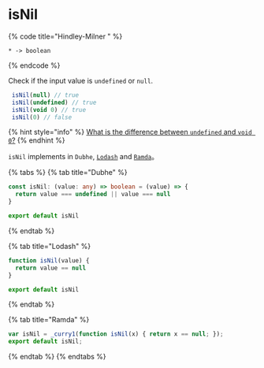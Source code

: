 # isNil

{% code title="Hindley-Milner " %}
```text
* -> boolean
```
{% endcode %}

Check if the input value is  `undefined` or `null`.

```typescript
 isNil(null) // true
 isNil(undefined) // true
 isNil(void 0) // true
 isNil(0) // false
```

{% hint style="info" %}
[What is the difference between `undefined` and `void 0`?](https://stackoverflow.com/questions/5716976/javascript-undefined-vs-void-0)
{% endhint %}

`isNil` implements in `Dubhe`, [`Lodash`](https://lodash.com/) and [`Ramda`](https://ramdajs.com/)。

{% tabs %}
{% tab title="Dubhe" %}
```typescript
const isNil: (value: any) => boolean = (value) => {
  return value === undefined || value === null
}

export default isNil
```
{% endtab %}

{% tab title="Lodash" %}
```javascript
function isNil(value) {
  return value == null
}

export default isNil
```
{% endtab %}

{% tab title="Ramda" %}
```javascript
var isNil = _curry1(function isNil(x) { return x == null; });
export default isNil;
```
{% endtab %}
{% endtabs %}

